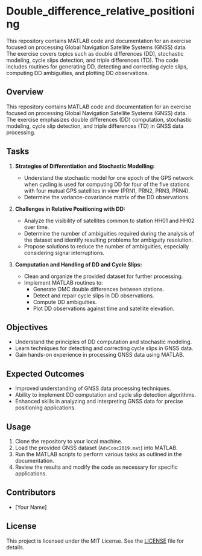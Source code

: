 # Double_difference_relative_positioning
This repository contains MATLAB code and documentation for an exercise focused on processing Global Navigation Satellite Systems (GNSS) data. The exercise covers topics such as double differences (DD), stochastic modeling, cycle slips detection, and triple differences (TD). The code includes routines for generating DD, detecting and correcting cycle slips, computing DD ambiguities, and plotting DD observations.


## Overview

This repository contains MATLAB code and documentation for an exercise focused on processing Global Navigation Satellite Systems (GNSS) data. The exercise emphasizes double differences (DD) computation, stochastic modeling, cycle slip detection, and triple differences (TD) in GNSS data processing.

## Tasks

1. **Strategies of Differentiation and Stochastic Modelling:**
   - Understand the stochastic model for one epoch of the GPS network when cycling is used for computing DD for four of the five stations with four mutual GPS satellites in view (PRN1, PRN2, PRN3, PRN4).
   - Determine the variance-covariance matrix of the DD observations.

2. **Challenges in Relative Positioning with DD:**
   - Analyze the visibility of satellites common to station HH01 and HH02 over time.
   - Determine the number of ambiguities required during the analysis of the dataset and identify resulting problems for ambiguity resolution.
   - Propose solutions to reduce the number of ambiguities, especially considering signal interruptions.

3. **Computation and Handling of DD and Cycle Slips:**
   - Clean and organize the provided dataset for further processing.
   - Implement MATLAB routines to:
     - Generate OMC double differences between stations.
     - Detect and repair cycle slips in DD observations.
     - Compute DD ambiguities.
     - Plot DD observations against time and satellite elevation.

## Objectives

- Understand the principles of DD computation and stochastic modeling.
- Learn techniques for detecting and correcting cycle slips in GNSS data.
- Gain hands-on experience in processing GNSS data using MATLAB.

## Expected Outcomes

- Improved understanding of GNSS data processing techniques.
- Ability to implement DD computation and cycle slip detection algorithms.
- Enhanced skills in analyzing and interpreting GNSS data for precise positioning applications.

## Usage

1. Clone the repository to your local machine.
2. Load the provided GNSS dataset (`AdvConc2019.mat`) into MATLAB.
3. Run the MATLAB scripts to perform various tasks as outlined in the documentation.
4. Review the results and modify the code as necessary for specific applications.

## Contributors

- [Your Name]

## License

This project is licensed under the MIT License. See the [LICENSE](LICENSE) file for details.
